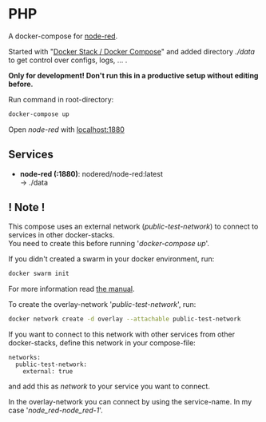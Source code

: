 # PHP
A docker-compose for [node-red](https://nodered.org/).

Started with 
"[Docker Stack / Docker Compose](https://nodered.org/docs/getting-started/docker#docker-stack--docker-compose)"
and added directory *./data* to get control over configs, logs, ... .

**Only for development! Don't run this in a productive setup without editing before.**

Run command in root-directory:
```bash
docker-compose up
```

Open *node-red* with [localhost:1880](http://localhost:1880/)  

## Services
- **node-red (:1880)**: nodered/node-red:latest  
-> ./data

## ! Note !
This compose uses an external network (*public-test-network*) to connect to services in other docker-stacks.  
You need to create this before running '*docker-compose up*'.

If you didn't created a swarm in your docker environment, run:
```bash
docker swarm init
```
For more information read [the manual](https://docs.docker.com/engine/reference/commandline/swarm_init/).

To create the overlay-network '*public-test-network*', run:
```bash
docker network create -d overlay --attachable public-test-network
```

If you want to connect to this network with other services from other docker-stacks, define this network in your compose-file:
```
networks:
  public-test-network:
    external: true
```
and add this as *network* to your service you want to connect.

In the overlay-network you can connect by using the service-name. In my case '*node_red-node_red-1*'.